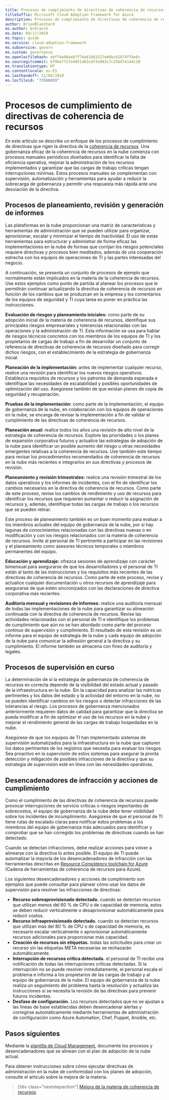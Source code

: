 ```yaml
---
title: Procesos de cumplimiento de directivas de coherencia de recursos
titleSuffix: Microsoft Cloud Adoption Framework for Azure
description: Procesos de cumplimiento de directivas de coherencia de recursos
author: BrianBlanchard
ms.author: brblanch
ms.date: 09/17/2019
ms.topic: guide
ms.service: cloud-adoption-framework
ms.subservice: govern
ms.custom: governance
ms.openlocfilehash: ebff4e0bbeb7f74a61b81527e0dbc62874ffbe6c
ms.sourcegitcommit: bf9be7f2fe4851d83cdf3e083c7c25bd7e144c20
ms.translationtype: HT
ms.contentlocale: es-ES
ms.lasthandoff: 11/04/2019
ms.locfileid: "73566039"
---
```

# <a name="resource-consistency-policy-compliance-processes"></a>Procesos de cumplimiento de directivas de coherencia de recursos

En este artículo se describe un enfoque de los procesos de cumplimiento de directivas que rigen la directiva de la [coherencia de recursos](./index.md). Una gobernanza eficaz de la coherencia de recursos en la nube comienza con procesos manuales periódicos diseñados para identificar la falta de eficiencia operativa, mejorar la administración de los recursos implementados y garantizar que las cargas de trabajo críticas tengan interrupciones mínimas. Estos procesos manuales se complementan con supervisión, automatización y herramientas para ayudar a reducir la sobrecarga de gobernanza y permitir una respuesta más rápida ante una desviación de la directiva.

## <a name="planning-review-and-reporting-processes"></a>Procesos de planeamiento, revisión y generación de informes

Las plataformas en la nube proporcionan una matriz de características y herramientas de administración que se pueden utilizar para organizar, aprovisionar, escalar y minimizar el tiempo de inactividad. El uso de estas herramientas para estructurar y administrar de forma eficaz las implementaciones en la nube de formas que corrijan los riesgos potenciales requiere directivas y procesos bien meditados, además de una cooperación estrecha con los equipos de operaciones de TI y las partes interesadas del negocio.

A continuación, se presenta un conjunto de procesos de ejemplo que normalmente están implicados en la materia de la coherencia de recursos. Use estos ejemplos como punto de partida al planear los procesos que le permitirán continuar actualizando la directiva de coherencia de recursos en función de los cambios que se produzcan en la empresa y los comentarios de los equipos de seguridad y TI cuya tarea es poner en práctica las instrucciones.

**Evaluación de riesgos y planeamiento iniciales:** como parte de su adopción inicial de la materia de coherencia de recursos, identifique sus principales riesgos empresariales y tolerancias relacionadas con las operaciones y la administración de TI. Esta información se usa para hablar de riesgos técnicos concretos con los miembros de los equipos de TI y los propietarios de cargas de trabajo a fin de desarrollar un conjunto de referencia de directivas de coherencia de recursos diseñado para corregir dichos riesgos, con el establecimiento de la estrategia de gobernanza inicial.

**Planeación de la implementación:** antes de implementar cualquier recurso, realice una revisión para identificar los nuevos riesgos operativos. Establezca requisitos de recursos y los patrones de demanda esperada e identifique las necesidades de escalabilidad y posibles oportunidades de optimización del uso. Asegúrese también de que existan planes de copia de seguridad y recuperación.

**Pruebas de la implementación:** como parte de la implementación, el equipo de gobernanza de la nube, en colaboración con los equipos de operaciones en la nube, se encarga de revisar la implementación a fin de validar el cumplimiento de las directivas de coherencia de recursos.

**Planeación anual:** realice todos los años una revisión de alto nivel de la estrategia de coherencia de recursos. Explore las prioridades o los planes de expansión corporativa futuros y actualice las estrategias de adopción de la nube para identificar un posible aumento del riesgo u otras necesidades emergentes relativas a la coherencia de recursos. Use también este tiempo para revisar los procedimientos recomendados de coherencia de recursos en la nube más recientes e integrarlos en sus directivas y procesos de revisión.

**Planeamiento y revisión trimestrales:** realice una revisión trimestral de los datos operativos y los informes de incidentes, con el fin de identificar los cambios necesarios en la directiva de coherencia de recursos. Como parte de este proceso, revise los cambios de rendimiento y uso de recursos para identificar los recursos que requieren aumentar o reducir la asignación de recursos y, además, identifique todas las cargas de trabajo o los recursos que se pueden retirar.

Este proceso de planeamiento también es un buen momento para evaluar a los miembros actuales del equipo de gobernanza de la nube, por si hay lagunas de conocimientos relacionadas con las directivas nuevas o en modificación y con los riesgos relacionados con la materia de coherencia de recursos. Invite al personal de TI pertinente a participar en las revisiones y el planeamiento como asesores técnicos temporales o miembros permanentes del equipo.

**Educación y aprendizaje:** ofrezca sesiones de aprendizaje con carácter bimensual para asegurarse de que los desarrolladores y el personal de TI están al tanto de las instrucciones y los requisitos más recientes de las directivas de coherencia de recursos. Como parte de este proceso, revise y actualice cualquier documentación u otros recursos de aprendizaje para asegurarse de que estén sincronizados con las declaraciones de directiva corporativa más recientes.

**Auditoría mensual y revisiones de informes:** realice una auditoría mensual de todas las implementaciones de la nube para garantizar su alineación continuada con la directiva de coherencia de recursos. Revise las actividades relacionadas con el personal de TI e identifique los problemas de cumplimiento que aún no se han abordado como parte del proceso continuo de supervisión y cumplimiento. El resultado de esta revisión es un informe para el equipo de estrategia de la nube y cada equipo de adopción de la nube para comunicar la adhesión general a la directiva y su cumplimiento. El informe también se almacena con fines de auditoría y legales.

## <a name="ongoing-monitoring-processes"></a>Procesos de supervisión en curso

La determinación de si la estrategia de gobernanza de coherencia de recursos es correcta depende de la visibilidad del estado actual y pasado de la infraestructura en la nube. Sin la capacidad para analizar las métricas pertinentes y los datos del estado y la actividad del entorno en la nube, no se pueden identificar cambios en los riesgos o detectar infracciones de las tolerancias al riesgo. Los procesos de gobernanza mencionados anteriormente requieren datos de calidad para garantizar que la directiva se pueda modificar a fin de optimizar el uso de los recursos en la nube y mejorar el rendimiento general de las cargas de trabajo hospedadas en la nube.

Asegúrese de que los equipos de TI han implementado sistemas de supervisión automatizados para la infraestructura en la nube que capturen los datos pertinentes de los registros que necesita para evaluar los riesgos. Sea proactivo en la supervisión de estos sistemas para asegurar la pronta detección y mitigación de posibles infracciones de la directiva y que su estrategia de supervisión esté en línea con las necesidades operativas.

## <a name="violation-triggers-and-enforcement-actions"></a>Desencadenadores de infracción y acciones de cumplimiento

Como el cumplimiento de las directivas de coherencia de recursos puede provocar interrupciones de servicio críticas o riesgos importantes de sobrecostos, el equipo de gobernanza de la nube debe tener visibilidad sobre los incidentes de incumplimiento. Asegúrese de que el personal de TI tiene rutas de escalado claras para notificar estos problemas a los miembros del equipo de gobernanza más adecuados para identificar y comprobar que se han corregido los problemas de directivas cuando se han detectado.

Cuando se detectan infracciones, debe realizar acciones para volver a alinearse con la directiva lo antes posible. El equipo de TI puede automatizar la mayoría de los desencadenadores de infracción con las herramientas descritas en [Resource Consistency toolchain for Azure](./toolchain.md) (Cadena de herramientas de coherencia de recursos para Azure).

Los siguientes desencadenadores y acciones de cumplimiento son ejemplos que puede consultar para planear cómo usar los datos de supervisión para resolver las infracciones de directivas:

- **Recurso sobreaprovisionado detectado.** cuando se detectan recursos que utilizan menos del 60 % de CPU o de capacidad de memoria, estos se deben reducir verticalmente o desaprovisionar automáticamente para reducir costos.
- **Recurso infraaprovisionado detectado.** cuando se detectan recursos que utilizan más del 80 % de CPU o de capacidad de memoria, es necesario escalar verticalmente o aprovisionar automáticamente recursos adicionales para proporcionar más capacidad.
- **Creación de recursos sin etiquetas.** todas las solicitudes para crear un recurso sin las etiquetas META necesarias se rechazarán automáticamente.
- **Interrupción de recursos crítica detectada.** el personal de TI recibe una notificación de todas las interrupciones críticas detectadas. Si la interrupción no se puede resolver inmediatamente, el personal escala el problema e informa a los propietarios de las cargas de trabajo y al equipo de gobernanza de la nube. El equipo de gobernanza de la nube realiza un seguimiento del problema hasta la resolución y actualiza las instrucciones si se necesita la revisión de las directivas para prevenir futuros incidentes.
- **Desfase de configuración.** Los recursos detectados que no se ajustan a las líneas de base establecidas deben desencadenar alertas y corregirse automáticamente mediante herramientas de administración de configuración como Azure Automation, Chef, Puppet, Ansible, etc.

## <a name="next-steps"></a>Pasos siguientes

Mediante la [plantilla de Cloud Management](./template.md), documente los procesos y desencadenadores que se alinean con el plan de adopción de la nube actual.

Para obtener instrucciones sobre cómo ejecutar directivas de administración en la nube de conformidad con los planes de adopción, consulte el artículo sobre la mejora de la materia.

> [!div class="nextstepaction"]
> [Mejora de la materia de coherencia de recursos](./discipline-improvement.md)
